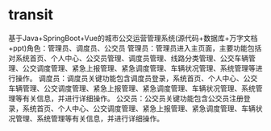 # transit
基于Java+SpringBoot+Vue的城市公交运营管理系统(源代码+数据库+万字文档+ppt)角色：管理员、调度员、公交员  管理员：管理员进入主页面，主要功能包括对系统首页、个人中心、公交员管理、调度员管理、线路分类管理、公交车辆管理、公交调度管理、紧急上报管理、紧急调度管理、车辆状况管理、系统管理等进行操作。  调度员：调度员关键功能包含调度员登录，系统首页、个人中心、公交车辆管理、公交调度管理、紧急上报管理、紧急调度管理、车辆状况管理、系统管理等有关信息，并进行详细操作。  公交员：公交员关键功能包含公交员注册登录，系统首页、个人中心、公交调度管理、紧急上报管理、紧急调度管理、车辆状况管理、系统管理等有关信息，并进行详细操作。
